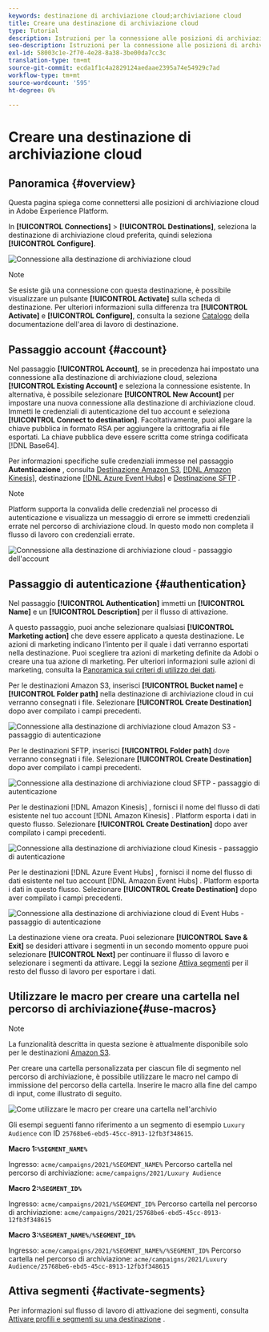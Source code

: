 ```yaml
---
keywords: destinazione di archiviazione cloud;archiviazione cloud
title: Creare una destinazione di archiviazione cloud
type: Tutorial
description: Istruzioni per la connessione alle posizioni di archiviazione cloud
seo-description: Istruzioni per la connessione alle posizioni di archiviazione cloud
exl-id: 58003c1e-2f70-4e28-8a38-3be00da7cc3c
translation-type: tm+mt
source-git-commit: ecda1f1c4a2829124aedaae2395a74e54929c7ad
workflow-type: tm+mt
source-wordcount: '595'
ht-degree: 0%

---
```


# Creare una destinazione di archiviazione cloud

## Panoramica {#overview}

Questa pagina spiega come connettersi alle posizioni di archiviazione cloud in Adobe Experience Platform.

In **[!UICONTROL Connections]** > **[!UICONTROL Destinations]**, seleziona la destinazione di archiviazione cloud preferita, quindi seleziona **[!UICONTROL Configure]**.

![Connessione alla destinazione di archiviazione cloud](../../assets/catalog/cloud-storage/workflow/connect.png)

>[!NOTE]
>
>Se esiste già una connessione con questa destinazione, è possibile visualizzare un pulsante **[!UICONTROL Activate]** sulla scheda di destinazione. Per ulteriori informazioni sulla differenza tra **[!UICONTROL Activate]** e **[!UICONTROL Configure]**, consulta la sezione [Catalogo](../../ui/destinations-workspace.md#catalog) della documentazione dell&#39;area di lavoro di destinazione.

## Passaggio account {#account}

Nel passaggio **[!UICONTROL Account]**, se in precedenza hai impostato una connessione alla destinazione di archiviazione cloud, seleziona **[!UICONTROL Existing Account]** e seleziona la connessione esistente. In alternativa, è possibile selezionare **[!UICONTROL New Account]** per impostare una nuova connessione alla destinazione di archiviazione cloud. Immetti le credenziali di autenticazione del tuo account e seleziona **[!UICONTROL Connect to destination]**. Facoltativamente, puoi allegare la chiave pubblica in formato RSA per aggiungere la crittografia ai file esportati. La chiave pubblica deve essere scritta come stringa codificata [!DNL Base64].

Per informazioni specifiche sulle credenziali immesse nel passaggio **Autenticazione** , consulta [Destinazione Amazon S3](./amazon-s3.md), [[!DNL Amazon Kinesis]](./amazon-kinesis.md), destinazione [[!DNL Azure Event Hubs]](./azure-event-hubs.md) e [Destinazione SFTP](./sftp.md) .

>[!NOTE]
>
>Platform supporta la convalida delle credenziali nel processo di autenticazione e visualizza un messaggio di errore se immetti credenziali errate nel percorso di archiviazione cloud. In questo modo non completa il flusso di lavoro con credenziali errate.

![Connessione alla destinazione di archiviazione cloud - passaggio dell&#39;account](../../assets/catalog/cloud-storage/workflow/destination-account.png)

## Passaggio di autenticazione {#authentication}

Nel passaggio **[!UICONTROL Authentication]** immetti un **[!UICONTROL Name]** e un **[!UICONTROL Description]** per il flusso di attivazione.

A questo passaggio, puoi anche selezionare qualsiasi **[!UICONTROL Marketing action]** che deve essere applicato a questa destinazione. Le azioni di marketing indicano l’intento per il quale i dati verranno esportati nella destinazione. Puoi scegliere tra azioni di marketing definite da Adobi o creare una tua azione di marketing. Per ulteriori informazioni sulle azioni di marketing, consulta la [Panoramica sui criteri di utilizzo dei dati](../../../data-governance/policies/overview.md).

Per le destinazioni Amazon S3, inserisci **[!UICONTROL Bucket name]** e **[!UICONTROL Folder path]** nella destinazione di archiviazione cloud in cui verranno consegnati i file. Selezionare **[!UICONTROL Create Destination]** dopo aver compilato i campi precedenti.

![Connessione alla destinazione di archiviazione cloud Amazon S3 - passaggio di autenticazione](../../assets/catalog/cloud-storage/workflow/amazon-s3-setup.png)

Per le destinazioni SFTP, inserisci **[!UICONTROL Folder path]** dove verranno consegnati i file. Selezionare **[!UICONTROL Create Destination]** dopo aver compilato i campi precedenti.

![Connessione alla destinazione di archiviazione cloud SFTP - passaggio di autenticazione](../../assets/catalog/cloud-storage/workflow/sftp-setup.png)

Per le destinazioni [!DNL Amazon Kinesis] , fornisci il nome del flusso di dati esistente nel tuo account [!DNL Amazon Kinesis] . Platform esporta i dati in questo flusso. Selezionare **[!UICONTROL Create Destination]** dopo aver compilato i campi precedenti.

![Connessione alla destinazione di archiviazione cloud Kinesis - passaggio di autenticazione](../../assets/catalog/cloud-storage/workflow/kinesis-setup.png)

Per le destinazioni [!DNL Azure Event Hubs] , fornisci il nome del flusso di dati esistente nel tuo account [!DNL Amazon Event Hubs] . Platform esporta i dati in questo flusso. Selezionare **[!UICONTROL Create Destination]** dopo aver compilato i campi precedenti.

![Connessione alla destinazione di archiviazione cloud di Event Hubs - passaggio di autenticazione](../../assets/catalog/cloud-storage/workflow/event-hubs-setup.png)

La destinazione viene ora creata. Puoi selezionare **[!UICONTROL Save & Exit]** se desideri attivare i segmenti in un secondo momento oppure puoi selezionare **[!UICONTROL Next]** per continuare il flusso di lavoro e selezionare i segmenti da attivare. Leggi la sezione [Attiva segmenti](#activate-segments) per il resto del flusso di lavoro per esportare i dati.

## Utilizzare le macro per creare una cartella nel percorso di archiviazione{#use-macros}

>[!NOTE]
>
> La funzionalità descritta in questa sezione è attualmente disponibile solo per le destinazioni [Amazon S3](./amazon-s3.md).

Per creare una cartella personalizzata per ciascun file di segmento nel percorso di archiviazione, è possibile utilizzare le macro nel campo di immissione del percorso della cartella. Inserire le macro alla fine del campo di input, come illustrato di seguito.

![Come utilizzare le macro per creare una cartella nell&#39;archivio](../../assets/catalog/cloud-storage/workflow/macros-folder-path.png)

Gli esempi seguenti fanno riferimento a un segmento di esempio `Luxury Audience` con ID `25768be6-ebd5-45cc-8913-12fb3f348615`.

**Macro 1:`%SEGMENT_NAME%`**

Ingresso: `acme/campaigns/2021/%SEGMENT_NAME%`
Percorso cartella nel percorso di archiviazione: `acme/campaigns/2021/Luxury Audience`

**Macro 2:`%SEGMENT_ID%`**

Ingresso: `acme/campaigns/2021/%SEGMENT_ID%`
Percorso cartella nel percorso di archiviazione: `acme/campaigns/2021/25768be6-ebd5-45cc-8913-12fb3f348615`

**Macro 3:`%SEGMENT_NAME%/%SEGMENT_ID%`**

Ingresso: `acme/campaigns/2021/%SEGMENT_NAME%/%SEGMENT_ID%`
Percorso cartella nel percorso di archiviazione: `acme/campaigns/2021/Luxury Audience/25768be6-ebd5-45cc-8913-12fb3f348615`



## Attiva segmenti {#activate-segments}

Per informazioni sul flusso di lavoro di attivazione dei segmenti, consulta [Attivare profili e segmenti su una destinazione](../../ui/activate-destinations.md) .

